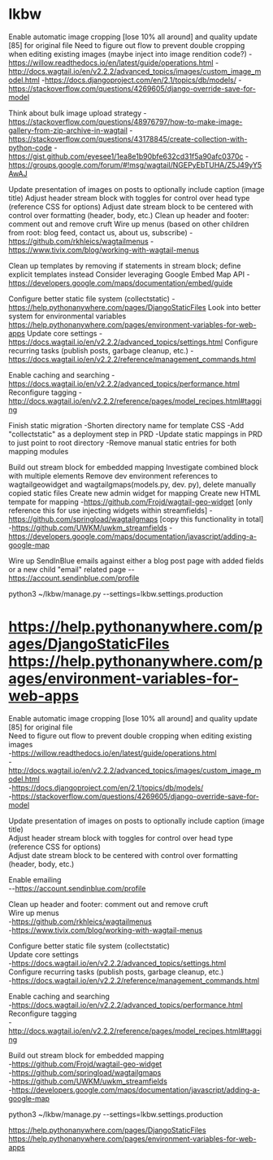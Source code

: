 # lkbw

Enable automatic image cropping [lose 10% all around] and quality update [85] for original file
Need to figure out flow to prevent double cropping when editing existing images (maybe inject into image rendition code?)
-https://willow.readthedocs.io/en/latest/guide/operations.html
-http://docs.wagtail.io/en/v2.2.2/advanced_topics/images/custom_image_model.html
-https://docs.djangoproject.com/en/2.1/topics/db/models/
-https://stackoverflow.com/questions/4269605/django-override-save-for-model

Think about bulk image upload strategy
-https://stackoverflow.com/questions/48976797/how-to-make-image-gallery-from-zip-archive-in-wagtail
-https://stackoverflow.com/questions/43178845/create-collection-with-python-code
-https://gist.github.com/eyesee1/1ea8e1b90bfe632cd31f5a90afc0370c
-https://groups.google.com/forum/#!msg/wagtail/NGEPyEbTUHA/Z5J49yY5AwAJ

Update presentation of images on posts to optionally include caption (image title)
Adjust header stream block with toggles for control over head type (reference CSS for options)
Adjust date stream block to be centered with control over formatting (header, body, etc.)
Clean up header and footer: comment out and remove cruft
Wire up menus (based on other children from root: blog feed, contact us, about us, subscribe)
-https://github.com/rkhleics/wagtailmenus
-https://www.tivix.com/blog/working-with-wagtail-menus

Clean up templates by removing if statements in stream block; define explicit templates instead
Consider leveraging Google Embed Map API
-https://developers.google.com/maps/documentation/embed/guide

Configure better static file system (collectstatic)
-https://help.pythonanywhere.com/pages/DjangoStaticFiles
Look into better system for environmental variables
https://help.pythonanywhere.com/pages/environment-variables-for-web-apps
Update core settings
-https://docs.wagtail.io/en/v2.2.2/advanced_topics/settings.html
Configure recurring tasks (publish posts, garbage cleanup, etc.)
-https://docs.wagtail.io/en/v2.2.2/reference/management_commands.html

Enable caching and searching
-https://docs.wagtail.io/en/v2.2.2/advanced_topics/performance.html
Reconfigure tagging
-http://docs.wagtail.io/en/v2.2.2/reference/pages/model_recipes.html#tagging

Finish static migration
-Shorten directory name for template CSS
-Add "collectstatic" as a deployment step in PRD
-Update static mappings in PRD to just point to root directory
-Remove manual static entries for both mapping modules

Build out stream block for embedded mapping
Investigate combined block with multiple elements
Remove dev environment references to wagtailgeowidget and wagtailgmaps(models.py, dev. py), delete manually copied static files
Create new admin widget for mapping
Create new HTML tempate for mapping
-https://github.com/Frojd/wagtail-geo-widget [only reference this for use injecting widgets within streamfields]
-https://github.com/springload/wagtailgmaps [copy this functionality in total]
-https://github.com/UWKM/uwkm_streamfields
-https://developers.google.com/maps/documentation/javascript/adding-a-google-map

Wire up SendInBlue emails against either a blog post page with added fields or a new child "email" related page
--https://account.sendinblue.com/profile

python3 ~/lkbw/manage.py <xxx> --settings=lkbw.settings.production

https://help.pythonanywhere.com/pages/DjangoStaticFiles
https://help.pythonanywhere.com/pages/environment-variables-for-web-apps
=======
  
Enable automatic image cropping [lose 10% all around] and quality update [85] for original file  
Need to figure out flow to prevent double cropping when editing existing images  
-https://willow.readthedocs.io/en/latest/guide/operations.html  
-http://docs.wagtail.io/en/v2.2.2/advanced_topics/images/custom_image_model.html  
-https://docs.djangoproject.com/en/2.1/topics/db/models/  
-https://stackoverflow.com/questions/4269605/django-override-save-for-model  
  
Update presentation of images on posts to optionally include caption (image title)  
Adjust header stream block with toggles for control over head type (reference CSS for options)  
Adjust date stream block to be centered with control over formatting (header, body, etc.)  
  
Enable emailing  
--https://account.sendinblue.com/profile  
  
Clean up header and footer: comment out and remove cruft  
Wire up menus  
-https://github.com/rkhleics/wagtailmenus  
-https://www.tivix.com/blog/working-with-wagtail-menus  
  
Configure better static file system (collectstatic)  
Update core settings  
-https://docs.wagtail.io/en/v2.2.2/advanced_topics/settings.html  
Configure recurring tasks (publish posts, garbage cleanup, etc.)  
-https://docs.wagtail.io/en/v2.2.2/reference/management_commands.html  
  
Enable caching and searching  
-https://docs.wagtail.io/en/v2.2.2/advanced_topics/performance.html  
Reconfigure tagging  
-http://docs.wagtail.io/en/v2.2.2/reference/pages/model_recipes.html#tagging  
  
Build out stream block for embedded mapping  
-https://github.com/Frojd/wagtail-geo-widget  
-https://github.com/springload/wagtailgmaps  
-https://github.com/UWKM/uwkm_streamfields  
-https://developers.google.com/maps/documentation/javascript/adding-a-google-map  
  
python3 ~/lkbw/manage.py <xxx> --settings=lkbw.settings.production  
  
https://help.pythonanywhere.com/pages/DjangoStaticFiles  
https://help.pythonanywhere.com/pages/environment-variables-for-web-apps  
